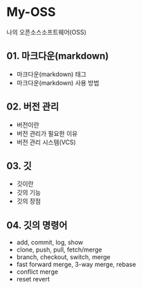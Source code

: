 # My-OSS
나의 오픈소스소프트웨어(OSS)

## 01. 마크다운(markdown)
- 마크다운(markdown) 태그
- 마크다운(markdown) 사용 방법

## 02. 버전 관리
- 버전이란
- 버전 관리가 필요한 이유
- 버전 관리 시스템(VCS)

## 03. 깃
- 깃이란
- 깃의 기능
- 깃의 장점

## 04. 깃의 명령어
- add, commit, log, show
- clone, push, pull, fetch/merge
- branch, checkout, switch, merge
- fast forward merge, 3-way merge, rebase
- conflict merge
- reset revert
